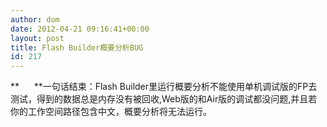 ```yaml
---
author: dom
date: 2012-04-21 09:16:41+00:00
layout: post
title: Flash Builder概要分析BUG
id: 217
---
```


**      **一句话结束：Flash Builder里运行概要分析不能使用单机调试版的FP去测试，得到的数据总是内存没有被回收,Web版的和Air版的调试都没问题,并且若你的工作空间路径包含中文，概要分析将无法运行。
